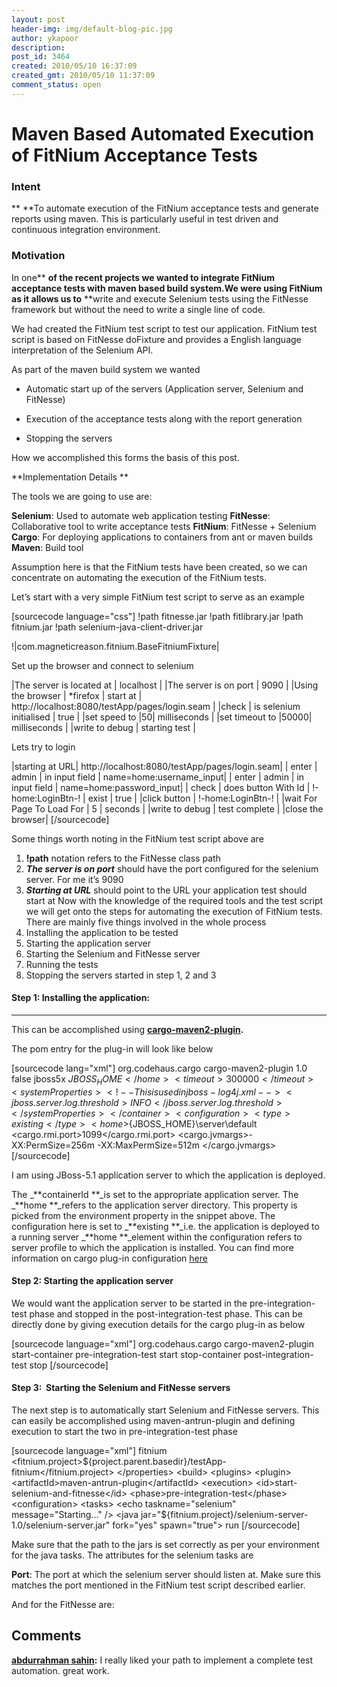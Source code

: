 ```yaml
---
layout: post
header-img: img/default-blog-pic.jpg
author: ykapoor
description: 
post_id: 3464
created: 2010/05/10 16:37:09
created_gmt: 2010/05/10 11:37:09
comment_status: open
---
```


# Maven Based Automated Execution of FitNium Acceptance Tests 

### **Intent**

** **To automate execution of the FitNium acceptance tests and generate reports using maven. This is particularly useful in test driven and continuous integration environment. 

### **Motivation**

In one** **of the recent projects we wanted to integrate FitNium acceptance tests with maven based build system.We were using FitNium as it allows us to** **write and execute Selenium tests using the FitNesse framework but without the need to write a single line of code.

We had created the FitNium test script to test our application. FitNium test script is based on FitNesse doFixture and provides a English language interpretation of the Selenium API.

As part of the maven build system we wanted

  * Automatic start up of the servers (Application server, Selenium and FitNesse)

  * Execution of the acceptance tests along with the report generation

  * Stopping the servers

How we accomplished this forms the basis of this post.

**Implementation Details **

The tools we are going to use are:

**Selenium**: Used to automate web application testing **FitNesse**: Collaborative tool to write acceptance tests **FitNium**: FitNesse + Selenium **Cargo**: For deploying applications to containers from ant or maven builds **Maven**: Build tool

Assumption here is that the FitNium tests have been created, so we can concentrate on automating the execution of the FitNium tests.

Let’s start with a very simple FitNium test script to serve as an example

[sourcecode language="css"] !path fitnesse.jar !path fitlibrary.jar !path fitnium.jar !path selenium-java-client-driver.jar

!|com.magneticreason.fitnium.BaseFitniumFixture|

Set up the browser and connect to selenium

|The server is located at | localhost | |The server is on port | 9090 | |Using the browser | *firefox | start at | http://localhost:8080/testApp/pages/login.seam | |check | is selenium initialised | true | |set speed to |50| milliseconds | |set timeout to |50000| milliseconds | |write to debug | starting test |

Lets try to login

|starting at URL| http://localhost:8080/testApp/pages/login.seam| | enter | admin | in input field | name=home:username_input| | enter | admin | in input field | name=home:password_input| | check | does button With Id | !-home:LoginBtn-! | exist | true | |click button | !-home:LoginBtn-! | |wait For Page To Load For | 5 | seconds | |write to debug | test complete | |close the browser| [/sourcecode]

Some things worth noting in the FitNium test script above are 

  1. **!path** <jar> notation refers to the FitNesse class path
  2. **_The server is on port_** should have the port configured for the selenium server. For me it’s 9090
  3. **_Starting at URL_** should point to the URL your application test should start at
Now with the knowledge of the required tools and the test script we will get onto the steps for automating the execution of FitNium tests. There are mainly five things involved in the whole process 
  1. Installing the application to be tested
  2. Starting the application server
  3. Starting the Selenium and FitNesse server
  4. Running the tests
  5. Stopping the servers started in step 1, 2 and 3

#### Step 1: Installing the application:

** **

This can be accomplished using **[cargo-maven2-plugin][1].**

The pom entry for the plug-in will look like below

[sourcecode lang="xml"] <plugin> <groupId>org.codehaus.cargo</groupId> <artifactId>cargo-maven2-plugin</artifactId> <version>1.0</version> <configuration> <wait>false</wait> <container> <containerId>jboss5x</containerId> <home>${JBOSS_HOME}</home> <timeout>300000</timeout> <systemProperties> <!-- This is used in jboss-log4j.xml --> <jboss.server.log.threshold>INFO</jboss.server.log.threshold> </systemProperties> </container> <configuration> <type>existing</type> <home>${JBOSS_HOME}\server\default</home> <properties> <cargo.rmi.port>1099</cargo.rmi.port> <cargo.jvmargs>-XX:PermSize=256m -XX:MaxPermSize=512m </cargo.jvmargs> </properties> </configuration> </configuration> </plugin> [/sourcecode]

I am using JBoss-5.1 application server to which the application is deployed.

The _**containerId **_is set to the appropriate application server. The _**home **_refers to the application server directory. This property is picked from the environment property in the snippet above. The configuration here is set to _**existing **_i.e. the application is deployed to a running server _**home **_element within the configuration refers to server profile to which the application is installed. You can find more information on cargo plug-in configuration [here][2]

#### Step 2: Starting the application server

We would want the application server to be started in the pre-integration-test phase and stopped in the post-integration-test phase. This can be directly done by giving execution details for the cargo plug-in as below

[sourcecode language="xml"] <plugin> <groupId>org.codehaus.cargo</groupId> <artifactId>cargo-maven2-plugin</artifactId> <executions> <execution> <id>start-container</id> <phase>pre-integration-test</phase> <goals> <goal>start</goal> </goals> </execution> <execution> <id>stop-container</id> <phase>post-integration-test</phase> <goals> <goal>stop</goal> </goals> </execution> </executions> </plugin> [/sourcecode] 

#### Step 3:  Starting the Selenium and FitNesse servers

The next step is to automatically start Selenium and FitNesse servers. This can easily be accomplished using maven-antrun-plugin and defining execution to start the two in pre-integration-test phase

[sourcecode language="xml"] <profile> <id>fitnium</id> <properties> <fitnium.project>${project.parent.basedir}/testApp-fitnium</fitnium.project> </properties> <build> <plugins> <plugin> <artifactId>maven-antrun-plugin</artifactId> <execution> <id>start-selenium-and-fitnesse</id> <phase>pre-integration-test</phase> <configuration> <tasks> <echo taskname="selenium" message="Starting…" /> <java jar="${fitnium.project}/selenium-server-1.0/selenium-server.jar" fork="yes" spawn="true"> <arg value="-port" /> <arg value="9090" /> </java> <echo taskname="fitnesse" message="Starting…" /> <java classname="fitnesseMain.FitNesseMain" classpath="${fitnium.project}/fitnesse.jar;${fitnium.project}/lib/json.jar" fork="yes" spawn="true"> <arg value="-p" /> <arg value="7000" /> <arg value="-d" /> <arg value="${fitnium.project}" /> </java> </tasks> </configuration> <goals> <goal>run</goal> </goals> </execution> </plugins> </build> </profile> [/sourcecode]

Make sure that the path to the jars is set correctly as per your environment for the java tasks. The attributes for the selenium tasks are

**Port**: The port at which the selenium server should listen at. Make sure this matches the port mentioned in the FitNium test script described earlier.

And for the FitNesse are:

   [1]: http://cargo.codehaus.org/Downloads
   [2]: http://cargo.codehaus.org/Maven2+plugin

## Comments

**[abdurrahman sahin](#5305 "2011-02-17 13:48:38"):** I really liked your path to implement a complete test automation. great work.

